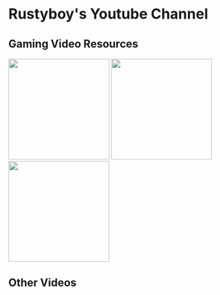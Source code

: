 # Rustyboy's Youtube Channel

## Gaming Video Resources

<div style="justify-content: space-around">
<a href="mafia_de\README.md"><img src="https://github.com/Rustyb0y/youtube/blob/master/mafia_de/cover.jpg" style="height:200px;"></a>
<a href="it-takes-two\README.md"><img src="https://github.com/Rustyb0y/youtube/blob/master/it-takes-two/cover.jpg" style="height:200px;"></a>
<a href="return-to-monkey-island\README.md"><img src="https://github.com/Rustyb0y/youtube/blob/master/return-to-monkey-island/cover.jpg" style="height:200px;"></a>
</div>

## Other Videos

